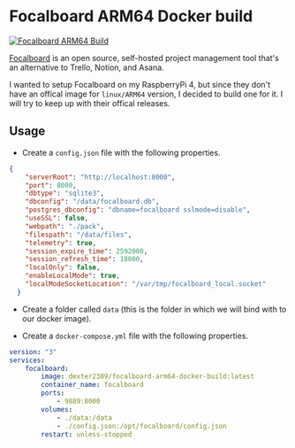 # Focalboard ARM64 Docker build

[![Focalboard ARM64 Build](https://github.com/Dexter2389/focalboard-arm64-docker-build/actions/workflows/docker-build.yml/badge.svg)](https://github.com/Dexter2389/focalboard-arm64-docker-build/actions/workflows/docker-build.yml)

[Focalboard](https://www.focalboard.com) is an open source, self-hosted project management tool that's an alternative to Trello, Notion, and Asana.

I wanted to setup Focalboard on my RaspberryPi 4, but since they don't have an offical image for `linux/ARM64` version, I decided to build one for it. I will try to keep up with their offical releases.

## Usage

- Create a `config.json` file with the following properties.

```json
{
    "serverRoot": "http://localhost:8000",
    "port": 8000,
    "dbtype": "sqlite3",
    "dbconfig": "/data/focalboard.db",
    "postgres_dbconfig": "dbname=focalboard sslmode=disable",
    "useSSL": false,
    "webpath": "./pack",
    "filespath": "/data/files",
    "telemetry": true,
    "session_expire_time": 2592000,
    "session_refresh_time": 18000,
    "localOnly": false,
    "enableLocalMode": true,
    "localModeSocketLocation": "/var/tmp/focalboard_local.socket"
  }
```

- Create a folder called `data` (this is the folder in which we will bind with to our docker image).

- Create a `docker-compose.yml` file with the following properties.

```yaml
version: "3"
services:
    focalboard:
        image: dexter2389/focalboard-arm64-docker-build:latest
        container_name: focalboard
        ports:
            - 9889:8000
        volumes:
            - ./data:/data
            - ./config.json:/opt/focalboard/config.json
        restart: unless-stopped

```
